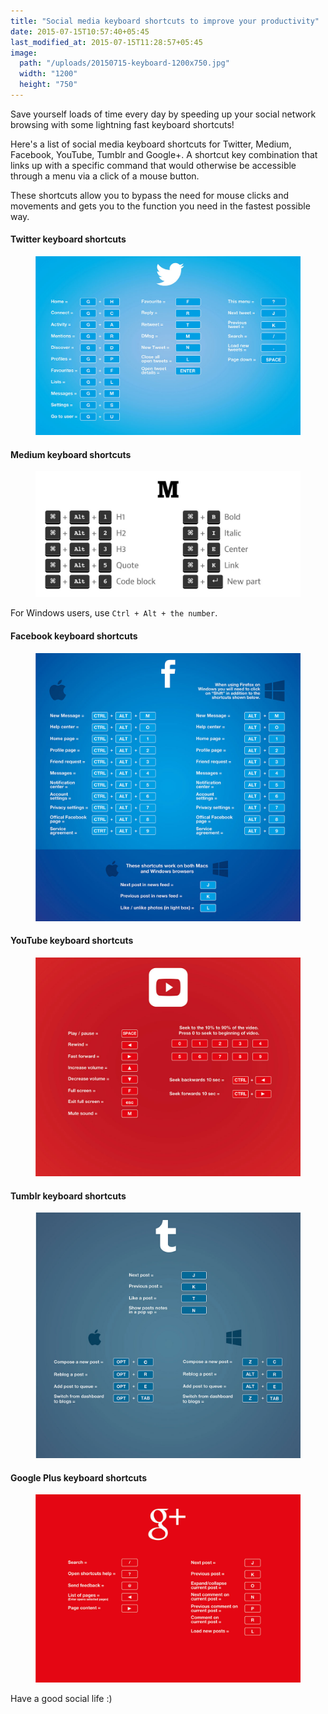 ```yaml
---
title: "Social media keyboard shortcuts to improve your productivity"
date: 2015-07-15T10:57:40+05:45
last_modified_at: 2015-07-15T11:28:57+05:45
image:
  path: "/uploads/20150715-keyboard-1200x750.jpg"
  width: "1200"
  height: "750"
---
```


Save yourself loads of time every day by speeding up your social network browsing with some lightning fast keyboard shortcuts!

Here's a list of social media keyboard shortcuts for Twitter, Medium, Facebook, YouTube, Tumblr and Google+. A shortcut key combination that links up with a specific command that would otherwise be accessible through a menu via a click of a mouse button.

These shortcuts allow you to bypass the need for mouse clicks and movements and gets you to the function you need in the fastest possible way.

#### Twitter keyboard shortcuts

<figure>
  <a href="/uploads/20150715-twitter-keyboard-shortcuts.jpg">
    <img src="/uploads/20150715-twitter-keyboard-shortcuts.jpg" alt="Twitter keyboard shortcuts" />
  </a>
</figure>

#### Medium keyboard shortcuts

<figure>
  <a href="/uploads/20150715-medium-keyboard-shortcuts.jpg">
    <img src="/uploads/20150715-medium-keyboard-shortcuts.jpg" alt="Medium keyboard shortcuts" />
  </a>
</figure>

For Windows users, use `Ctrl + Alt + the number`.

#### Facebook keyboard shortcuts

<figure>
  <a href="/uploads/20150715-facebook-keyboard-shortcuts.jpg">
    <img src="/uploads/20150715-facebook-keyboard-shortcuts.jpg" alt="Facebook keyboard shortcuts" />
  </a>
</figure>

#### YouTube keyboard shortcuts

<figure>
  <a href="/uploads/20150715-youtube-keyboard-shortcuts.jpg">
    <img src="/uploads/20150715-youtube-keyboard-shortcuts.jpg" alt="YouTube keyboard shortcuts" />
  </a>
</figure>

#### Tumblr keyboard shortcuts

<figure>
  <a href="/uploads/20150715-tumblr-keyboard-shortcuts.jpg">
    <img src="/uploads/20150715-tumblr-keyboard-shortcuts.jpg" alt="Tumblr keyboard shortcuts" />
  </a>
</figure>

#### Google Plus keyboard shortcuts

<figure>
  <a href="/uploads/20150715-google-plus-keyboard-shortcuts.jpg">
    <img src="/uploads/20150715-google-plus-keyboard-shortcuts.jpg" alt="Google Plus keyboard shortcuts" />
  </a>
</figure>

Have a good social life :)
